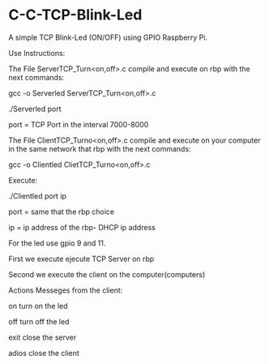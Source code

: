 # C-C-TCP-Blink-Led
A simple TCP Blink-Led (ON/OFF) using GPIO Raspberry Pi.


Use Instructions:

The File ServerTCP_Turn<on,off>.c compile and execute on rbp with the next commands:

gcc -o Serverled ServerTCP_Turn<on,off>.c

./Serverled port

port = TCP Port in the interval 7000-8000


The File ClientTCP_Turno<on,off>.c compile and execute on your computer in the same network that rbp with the next commands:

gcc -o Clientled ClietTCP_Turno<on,off>.c

Execute:

./Clientled port ip

port = same that the rbp choice

ip = ip address of the rbp- DHCP ip address

For the led use gpio  9 and 11. 

First we execute ejecute TCP Server on rbp

Second we execute the client on the computer(computers)  

Actions Messeges from the client: 

on turn on the led

off turn off the led

exit close the server

adios close the client
